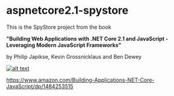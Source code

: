 # aspnetcore2.1-spystore
This is the SpyStore project from the book 

**"Building Web Applications with .NET Core 2.1 and JavaScript - Leveraging Modern JavaScript Frameworks"**

by Philip Japikse, Kevin Grossnicklaus and Ben Dewey

[![alt text](https://images.springer.com/sgw/books/medium/9781484253519.jpg)](https://www.amazon.com/Building-Applications-NET-Core-JavaScript/dp/1484253515)

https://www.amazon.com/Building-Applications-NET-Core-JavaScript/dp/1484253515
